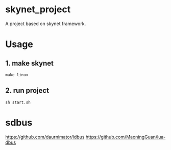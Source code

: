 # skynet_project
A project based on skynet framework.

# Usage
## 1. make skynet
```shell
make linux
```
## 2. run project
```shell
sh start.sh
```

# sdbus
https://github.com/daurnimator/ldbus
https://github.com/MaoningGuan/lua-dbus

